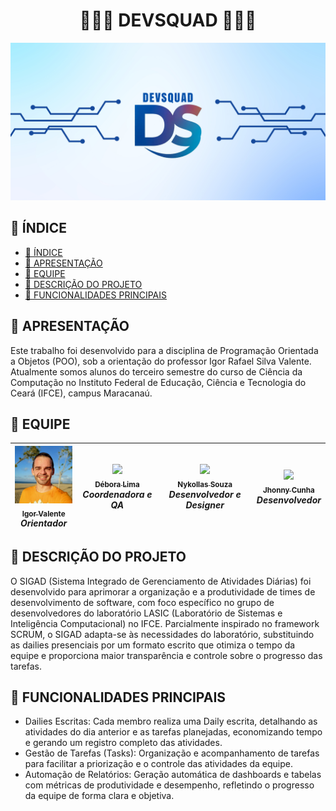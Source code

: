 
<h1 align="center"> 👩🏻‍💻 DEVSQUAD 👩🏻‍💻 </h1>

<img title=" DevSquad" src="banner.png">

## 📝 ÍNDICE
- [📝 ÍNDICE](#-índice)
- [📜 APRESENTAÇÃO](#-apresentação)
- [👥 EQUIPE](#-equipe)
- [📘 DESCRIÇÃO DO PROJETO](#-descrição-do-projeto)
- [🌟 FUNCIONALIDADES PRINCIPAIS](#-funcionalidades-principais)

## 📜 APRESENTAÇÃO
Este trabalho foi desenvolvido para a disciplina de Programação Orientada a Objetos (POO), sob a orientação do professor Igor Rafael Silva Valente. Atualmente somos alunos do terceiro semestre do curso de Ciência da Computação no Instituto Federal de Educação, Ciência e Tecnologia do Ceará (IFCE), campus Maracanaú.

## 👥 EQUIPE
| [<img src="prof. Igor.png" width=115> <br><sub> Igor Valente </sub>](https://github.com/igorvalente1004) <br> <i>Orientador</i> | [<img src="https://avatars.githubusercontent.com/u/120287932?s=400&u=8aecd1353167baa60b5b7ad71501a738977bf2f9&v=4" width=115> <br><sub> Débora Lima </sub>](https://github.com/deboradls) <br> <i>Coordenadora e QA</i> | [<img src="https://avatars.githubusercontent.com/u/147006376?v=4" width=115> <br><sub> Nykollas Souza </sub>](https://github.com/nykoolas) <br> <i>Desenvolvedor e Designer</i> | [<img src="https://avatars.githubusercontent.com/u/87949563?v=4" width=115> <br> <sub> Jhonny Cunha </sub>](https://github.com/jhonnycs) <br> <i>Desenvolvedor</i> | 
| :---: | :---: | :---: | :---: |

## 📘 DESCRIÇÃO DO PROJETO
O SIGAD (Sistema Integrado de Gerenciamento de Atividades Diárias) foi desenvolvido para aprimorar a organização e a produtividade de times de desenvolvimento de software, com foco específico no grupo de desenvolvedores do laboratório LASIC (Laboratório de Sistemas e Inteligência Computacional) no IFCE. Parcialmente inspirado no framework SCRUM, o SIGAD adapta-se às necessidades do laboratório, substituindo as dailies presenciais por um formato escrito que otimiza o tempo da equipe e proporciona maior transparência e controle sobre o progresso das tarefas.

## 🌟 FUNCIONALIDADES PRINCIPAIS
- Dailies Escritas: Cada membro realiza uma Daily escrita, detalhando as atividades do dia anterior e as tarefas planejadas, economizando tempo e gerando um registro completo das atividades.
- Gestão de Tarefas (Tasks): Organização e acompanhamento de tarefas para facilitar a priorização e o controle das atividades da equipe.
- Automação de Relatórios: Geração automática de dashboards e tabelas com métricas de produtividade e desempenho, refletindo o progresso da equipe de forma clara e objetiva.

<!-- ## 💻 TECNOLOGIAS USADAS -->
